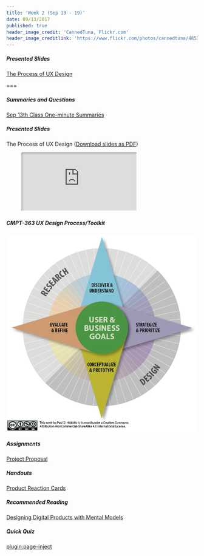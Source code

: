 ```yaml
---
title: 'Week 2 (Sep 13 - 19)'
date: 09/13/2017
published: true
header_image_credit: 'CannedTuna, Flickr.com'
header_image_creditlink: 'https://www.flickr.com/photos/cannedtuna/4853380320/'
---
```


##### Presented Slides
[The Process of UX Design](https://swipe.to/9967fp)  

===

##### Summaries and Questions  
[Sep 13th Class One-minute Summaries](https://canvas.sfu.ca/courses/36662/assignments/267537)

##### Presented Slides  
The Process of UX Design ([Download slides as PDF](#))
<div class="embed-responsive embed-responsive-16by9"><figure><iframe src="https://www.swipe.to/embed/9967fp" allowfullscreen></iframe></figure></div>

##### CMPT-363 UX Design Process/Toolkit
![CMPT-363 UX Design Process/Toolkit Diagram](ux-design-process-v4.png)

##### Assignments
[Project Proposal](https://canvas.sfu.ca/courses/36662/assignments/267529)   

##### Handouts
[Product Reaction Cards](https://canvas.sfu.ca/courses/36662/files/folder/Handouts/Product%20Reaction%20Cards)  

##### Recommended Reading  
[Designing Digital Products with Mental Models](https://medium.com/salesforce-ux/designing-digital-products-with-mental-models-45ac5c0a9dc2)

##### Quick Quiz  
[plugin:page-inject](/h5p-content/digital-machine)
